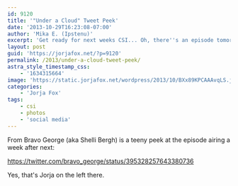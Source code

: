 ```yaml
---
id: 9120
title: '"Under a Cloud" Tweet Peek'
date: '2013-10-29T16:23:08-07:00'
author: 'Mika E. (Ipstenu)'
excerpt: 'Get ready for next weeks CSI... Oh, there''s an episode tomorrow too, this is true!'
layout: post
guid: 'https://jorjafox.net/?p=9120'
permalink: /2013/under-a-cloud-tweet-peek/
astra_style_timestamp_css:
    - '1634315664'
image: 'https://static.jorjafox.net/wordpress/2013/10/BXx89KPCAAAvqLS.jpg'
categories:
    - 'Jorja Fox'
tags:
    - csi
    - photos
    - 'social media'
---
```


From Bravo George (aka Shelli Bergh) is a teeny peek at the episode airing a week after next:

https://twitter.com/bravo_george/status/395328257643380736

Yes, that's Jorja on the left there.
